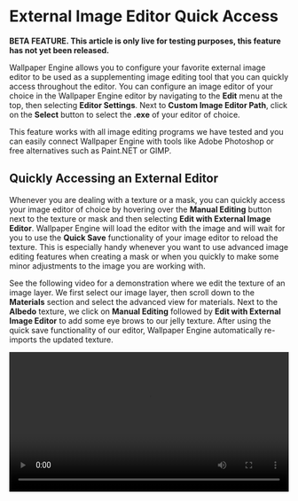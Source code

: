 # External Image Editor Quick Access

**BETA FEATURE. This article is only live for testing purposes, this feature has not yet been released.**

Wallpaper Engine allows you to configure your favorite external image editor to be used as a supplementing image editing tool that you can quickly access throughout the editor. You can configure an image editor of your choice in the Wallpaper Engine editor by navigating to the **Edit** menu at the top, then selecting **Editor Settings**. Next to **Custom Image Editor Path**, click on the **Select** button to select the **.exe** of your editor of choice.

This feature works with all image editing programs we have tested and you can easily connect Wallpaper Engine with tools like Adobe Photoshop or free alternatives such as Paint.NET or GIMP.

## Quickly Accessing an External Editor

Whenever you are dealing with a texture or a mask, you can quickly access your image editor of choice by hovering over the **Manual Editing** button next to the texture or mask and then selecting **Edit with External Image Editor**. Wallpaper Engine will load the editor with the image and will wait for you to use the **Quick Save** functionality of your image editor to reload the texture. This is especially handy whenever you want to use advanced image editing features when creating a mask or when you quickly to make some minor adjustments to the image you are working with.

See the following video for a demonstration where we edit the texture of an image layer. We first select our image layer, then scroll down to the **Materials** section and select the advanced view for materials. Next to the **Albedo** texture, we click on **Manual Editing** followed by **Edit with External Image Editor** to add some eye brows to our jelly texture. After using the quick save functionality of our editor, Wallpaper Engine automatically re-imports the updated texture.

<video width="100%" controls>
  <source src="/videos/external_editor.mp4" type="video/mp4">
  Your browser does not support the video tag.
</video>
